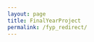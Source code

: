 ```yaml
---
layout: page
title: FinalYearProject
permalink: /fyp_redirect/
---
```

<script>
window.location = "http://AlexMeuer.github.io/FinalYearProject";
</script>
